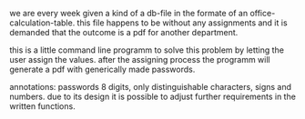 we are every week given a kind of a db-file in the formate of an office-calculation-table.
this file happens to be without any assignments and it is demanded that the outcome is a pdf for another department.

this is a little command line programm to solve this problem by letting the user assign the values.
after the assigning process the programm will generate a pdf with generically made passwords.

annotations:
passwords 8 digits, only distinguishable characters, signs and numbers.
due to its design it is possible to adjust further requirements in the written functions.
